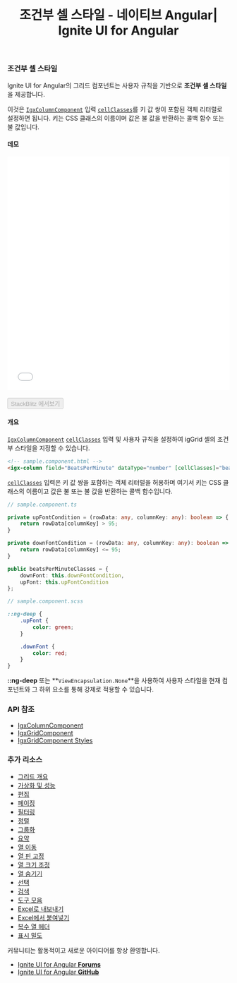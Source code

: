 ﻿---
title: 조건부 셀 스타일 - 네이티브 Angular| Ignite UI for Angular
_description: 조건부 셀 스타일 기능은 사용자 조건에 따라 열 셀 스타일을 지정하는 방법을 제공합니다.
_keywords: Ignite UI for Angular, UI 컨트롤, Angular 위젯, 웹 위젯, UI 위젯, Angular, 네이티브 Angular 컴포넌트 세트 네이티브 Angular 컨트롤, 네이티브 Angular 컴포넌트 라이브러리, Angular 데이터 그리드 컴포넌트, Angular 데이터 그리드 컨트롤, 네이티브 Angular 컴포넌트, Angular 그리드 컴포넌트, Angular 그리드 컨트롤, 셀 스타일, 조건부 서식, 조건부 셀 스타일, Angular 그리드 조건부 열 스타일, Angular 조건부 셀 스타일
_language: kr
---

### 조건부 셀 스타일
Ignite UI for Angular의 그리드 컴포넌트는 사용자 규칙을 기반으로 **조건부 셀 스타일**을 제공합니다. 

이것은 [`IgxColumnComponent`]({environment:angularApiUrl}/classes/igxcolumncomponent.html) 입력 [`cellClasses`]({environment:angularApiUrl}/classes/igxcolumncomponent.html#cellclasses)를 키 값 쌍이 포함된 객체 리터럴로 설정하면 됩니다. 키는 CSS 클래스의 이름이며 값은 불 값을 반환하는 콜백 함수 또는 불 값입니다.

#### 데모

<div class="sample-container loading" style="height:530px">
    <iframe id="cell-styling-sample-iframe" src='{environment:demosBaseUrl}/grid-cell-styling' width="100%" height="100%" seamless frameBorder="0" onload="onSampleIframeContentLoaded(this);"></iframe>
</div>
<br/>
<div>
<button data-localize="stackblitz" disabled class="stackblitz-btn" data-iframe-id="cell-styling-sample-iframe" data-demos-base-url="{environment:demosBaseUrl}">StackBlitz 에서보기</button>
</div>
<div class="divider--half"></div>

#### 개요
[`IgxColumnComponent`]({environment:angularApiUrl}/classes/igxcolumncomponent.html) [`cellClasses`]({environment:angularApiUrl}/classes/igxcolumncomponent.html#cellclasses) 입력 및 사용자 규칙을 설정하여 igGrid 셀의 조건부 스타일을 지정할 수 있습니다.

```html
<!-- sample.component.html -->
<igx-column field="BeatsPerMinute" dataType="number" [cellClasses]="beatsPerMinuteClasses"></igx-column>
```

[`cellClasses`]({environment:angularApiUrl}/classes/igxcolumncomponent.html#cellclasses) 입력은 키 값 쌍을 포함하는 객체 리터럴을 허용하며 여기서 키는 CSS 클래스의 이름이고 값은 불 또는 불 값을 반환하는 콜백 함수입니다.

```typescript
// sample.component.ts

private upFontCondition = (rowData: any, columnKey: any): boolean => {
    return rowData[columnKey] > 95;
}

private downFontCondition = (rowData: any, columnKey: any): boolean => {
    return rowData[columnKey] <= 95;
}

public beatsPerMinuteClasses = {
    downFont: this.downFontCondition,
    upFont: this.upFontCondition
};
```

```scss
// sample.component.scss

::ng-deep {
    .upFont {
        color: green;
    }

    .downFont {
        color: red;
    }
}
```

**::ng-deep** 또는 **`ViewEncapsulation.None`**을 사용하여 사용자 스타일을 현재 컴포넌트와 그 하위 요소를 통해 강제로 적용할 수 있습니다.

### API 참조
<div class="divider--half"></div>

* [IgxColumnComponent]({environment:angularApiUrl}/classes/igxcolumncomponent.html)
* [IgxGridComponent]({environment:angularApiUrl}/classes/igxgridcomponent.html)
* [IgxGridComponent Styles]({environment:sassApiUrl}/index.html#mixin-igx-grid)

### 추가 리소스
<div class="divider--half"></div>

* [그리드 개요](grid.md)
* [가상화 및 성능](grid_virtualization.md)
* [편집](grid_editing.md)
* [페이징](grid_paging.md)
* [필터링](grid_filtering.md)
* [정렬](grid_sorting.md)
* [그룹화](grid_groupby.md)
* [요약](grid_summaries.md)
* [열 이동](grid_column_moving.md)
* [열 핀 고정](grid_column_pinning.md)
* [열 크기 조정](grid_column_resizing.md)
* [열 숨기기](grid_column_hiding.md)
* [선택](grid_selection.md)
* [검색](grid_search.md)
* [도구 모음](grid_toolbar.md)
* [Excel로 내보내기](exporter_excel.md)
* [Excel에서 붙여넣기](grid_paste_excel.md)
* [복수 열 헤더](grid_multi_column_headers.md)
* [표시 밀도](grid_displayDensity.md)

<div class="divider--half"></div>
커뮤니티는 활동적이고 새로운 아이디어를 항상 환영합니다.

* [Ignite UI for Angular **Forums**](https://www.infragistics.com/community/forums/f/ignite-ui-for-angular)
* [Ignite UI for Angular **GitHub**](https://github.com/IgniteUI/igniteui-angular)
